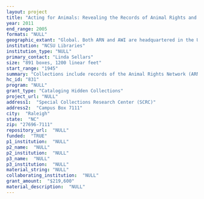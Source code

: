 ```yaml
--- 
layout: project 
title: "Acting for Animals: Revealing the Records of Animal Rights and Animal Welfare Movements"
year: 2011
end_range: 2005
formats: "NULL"
geographic_extant: "Global. Both ARN and AWI are headquartered in the US and operate chiefly here, but are also deeply involved in international animal welfare efforts."
institution: "NCSU Libraries"
institution_type: "NULL"
primary_contact: "Linda Sellars"
size: "891 boxes, 1200 linear feet"
start_range: "1945"
summary: "Collections include records of the Animal Rights Network (ARN), portions of the records of the Animal Welfare Institute (AWI), and Ron Scott Videotapes. ARN records contain files from animal welfare organizations around the world and much correspondence documenting the coordination of the animal welfare movement, as well as debates among activists from the 1970s to ca. 2000. The collection also features hundreds of subject files on topics related to animal welfare and files documenting groups opposed to the animal welfare movement. The AWI collection contains correspondence and other material related to the activities of AWI and its lobbying organization, the Society for Animal Protective Legislation (SAPL). The bulk dates from the late 1950s to 1990. Although these materials focus on events in the US, they include a large number of files on international issues, reflecting AWI/SAPL’s cooperation with groups in other countries and key involvement in issues such as whaling and the exotic animal trade. The ARN and AWI collections also include many published items from a wide range of groups around the globe, including books, pamphlets, newsletters, and reports. Finally, the project will catalog hundreds of audio and video tapes documenting conferences, demonstrations, debates, and oral histories with important figures in the animal welfare movement. These audiovisual materials are found mainly in the Ron Scott Videotapes, but also among the AWI papers."
hc_id: "831"
program: "NULL"
grant_type: "Cataloging Hidden Collections"
project_url: "NULL"
address1:  "Special Collections Research Center (SCRC)"
address2:  "Campus Box 7111"
city:  "Raleigh"
state:  "NC"
zip: "27696-7111"
repository_url:  "NULL"
funded:  "TRUE"
p1_institution:  "NULL"
p2_name:  "NULL"
p2_institution:  "NULL"
p3_name:  "NULL"
p3_institution:  "NULL"
material_string: "NULL"
collaborating_institution:  "NULL"
grant_amount:  "$219,600"
material_description:  "NULL"
---
```

